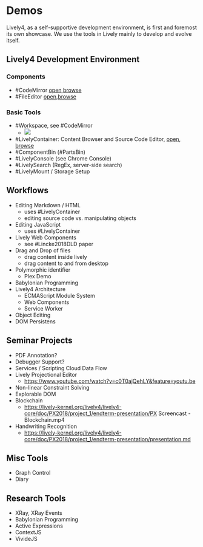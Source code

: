 # Demos

Lively4, as a self-supportive development environment, is first and foremost its own showcase. We use the tools in Lively mainly to develop and evolve itself.

## Lively4 Development Environment

### Components

- #CodeMirror [open](open://lively-code-mirror),[browse](browse://src/components/widgets/lively-code-mirror.js)
- #FileEditor [open](open://lively-editor),[browse](browse://src/components/tools/lively-editor.js)

### Basic Tools

- #Workspace, see #CodeMirror 
  - ![](https://lively-kernel.org/lively4/swd21-pipes-and-filters/demos/media/Workspace.png)
- #LivelyContainer: Content Browser and Source Code Editor, [open](open://lively-container), [browse](browse://src/components/tools/lively-container.js)
- #ComponentBin (#PartsBin)
- #LivelyConsole (see Chrome Console)
- #LivelySearch (RegEx, server-side search)
- #LivelyMount / Storage Setup

## Workflows

- Editing Markdown / HTML
  - uses #LivelyContainer
  - editing source code vs. manipulating objects
- Editing JavaScript
  - uses #LivelyContainer
- Lively Web Components
  - see #Lincke2018DLD paper
- Drag and Drop of files
  - drag content inside lively
  - drag content to and from desktop
- Polymorphic identifier
  - Plex Demo
- Babylonian Programming
- Lively4 Architecture
  - ECMAScript Module System
  - Web Components
  - Service Worker
- Object Editing
- DOM Persistens

## Seminar Projects

- PDF Annotation?
- Debugger Support?
- Services / Scripting Cloud Data Flow
- Lively Projectional Editor
  - https://www.youtube.com/watch?v=c0T0ajQehLY&feature=youtu.be
- Non-linear Constraint Solving
- Explorable DOM
- Blockchain
  - https://lively-kernel.org/lively4/lively4-core/doc/PX2018/project_1/endterm-presentation/PX Screencast - Blockchain.mp4
- Handwriting Recognition
  - https://lively-kernel.org/lively4/lively4-core/doc/PX2018/project_1/endterm-presentation/presentation.md

## Misc Tools

- Graph Control
- Diary

## Research Tools

- XRay, XRay Events
- Babylonian Programming
- Active Expressions
- ContextJS
- VivideJS